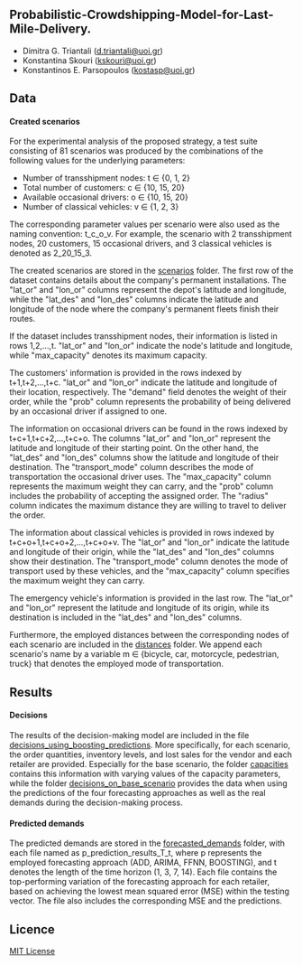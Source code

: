 ## Probabilistic-Crowdshipping-Model-for-Last-Mile-Delivery.
- Dimitra G. Triantali (d.triantali@uoi.gr)
- Konstantina Skouri (kskouri@uoi.gr)
- Konstantinos E. Parsopoulos (kostasp@uoi.gr)

## Data

#### Created scenarios

For the experimental analysis of the proposed strategy, a test suite consisting of 81 scenarios was produced by the combinations of the following values for the underlying parameters:

- Number of transshipment nodes: t &isin; \{0, 1, 2\}
- Total number of customers: c &isin; \{10, 15, 20\}
- Available occasional drivers: o &isin; \{10, 15, 20\}
- Number of classical vehicles: v &isin; \{1, 2, 3\}

The corresponding parameter values per scenario were also used as the naming convention: t_c_o_v. For example, the scenario with 2 transshipment nodes, 20 customers, 15 occasional drivers, and 3 classical vehicles is denoted as 2_20_15_3. 

The created scenarios are stored in the [scenarios](https://github.com/DimitraTriantali/Probabilistic-Crowdshipping-Model-for-Last-Mile-Delivery/tree/cb0a08ec8adb88e9c20a5674432e1c6c68e437db/data/scenarios) folder. The first row of the dataset contains details about the company's permanent installations. The "lat_or" and "lon_or" columns represent the depot's latitude and longitude, while the "lat_des" and "lon_des" columns indicate the latitude and longitude of the node where the company's permanent fleets finish their routes. 

If the dataset includes transshipment nodes, their information is listed in rows 1,2,…,t. "lat_or" and "lon_or" indicate the node's latitude and longitude, while "max_capacity" denotes its maximum capacity. 

The customers' information is provided in the rows indexed by t+1,t+2,...,t+c. "lat_or" and "lon_or" indicate the latitude and longitude of their location, respectively. The "demand" field denotes the weight of their order, while the "prob" column represents the probability of being delivered by an occasional driver if assigned to one. 

The information on occasional drivers can be found in the rows indexed by t+c+1,t+c+2,...,t+c+o. The columns "lat_or" and "lon_or" represent the latitude and longitude of their starting point. On the other hand, the "lat_des" and "lon_des" columns show the latitude and longitude of their destination. The "transport_mode" column describes the mode of transportation the occasional driver uses. The "max_capacity" column represents the maximum weight they can carry, and the "prob" column includes the probability of accepting the assigned order. The "radius" column indicates the maximum distance they are willing to travel to deliver the order. 

The information about classical vehicles is provided in rows indexed by t+c+o+1,t+c+o+2,...,t+c+o+v. The "lat_or" and "lon_or" indicate the latitude and longitude of their origin, while the "lat_des" and "lon_des" columns show their destination. The "transport_mode" column denotes the mode of transport used by these vehicles, and the "max_capacity" column specifies the maximum weight they can carry. 

The emergency vehicle's information is provided in the last row. The "lat_or" and "lon_or" represent the latitude and longitude of its origin, while its destination is included in the "lat_des" and "lon_des" columns.

Furthermore, the employed distances between the corresponding nodes of each scenario are included in the [distances](https://github.com/DimitraTriantali/Probabilistic-Crowdshipping-Model-for-Last-Mile-Delivery/tree/00f4b4d955f500349154f786af01098f8c7eb8cb/data/distances) folder. We append each scenario's name by a variable m &isin; \{bicycle, car, motorcycle, pedestrian, truck\} that denotes the employed mode of transportation.

## Results

#### Decisions

The results of the decision-making model are included in the file [decisions_using_boosting_predictions](https://github.com/DimitraTriantali/Data-driven-optimization-of-vendor-managed-inventory-for-replenishment-and-distribution-decisions/blob/aa91360599262e5b278926e65e0f8df58bc06338/results/decisions/decisions_using_boosting_predictions.zip). More specifically, for each scenario, the order quantities, inventory levels, and lost sales for the vendor and each retailer are provided. Especially for the base scenario, the folder [capacities](https://github.com/DimitraTriantali/Data-driven-optimization-of-vendor-managed-inventory-for-replenishment-and-distribution-decisions/tree/cc9df78bc4a1ecca763e4408a7b0ed3560dc9628/results/decisions/capacities) contains this information with varying values of the capacity parameters, while the folder [decisions_on_base_scenario](https://github.com/DimitraTriantali/Data-driven-optimization-of-vendor-managed-inventory-for-replenishment-and-distribution-decisions/tree/cc9df78bc4a1ecca763e4408a7b0ed3560dc9628/results/decisions/decisions_on_base_scenario) provides the data when using the predictions of the four forecasting approaches as well as the real demands during the decision-making process.

#### Predicted demands

The predicted demands are stored in the [forecasted_demands](https://github.com/DimitraTriantali/Data-driven-optimization-of-vendor-managed-inventory-for-replenishment-and-distribution-decisions/tree/ac7ea8203ce8d29d5b5a3d23e090849b26785c40/results/forecasted_demands) folder, with each file named as p_prediction_results_T_t, where p represents the employed forecasting approach (ADD, ARIMA, FFNN, BOOSTING), and t denotes the length of the time horizon (1, 3, 7, 14). Each file contains the top-performing variation of the forecasting approach for each retailer, based on achieving the lowest mean squared error (MSE) within the testing vector. The file also includes the corresponding MSE and the predictions.

## Licence

[MIT License](https://github.com/DimitraTriantali/VMI/blob/1b942e22cf74f78bf53897459dacd401e654d56a/LICENSE)
